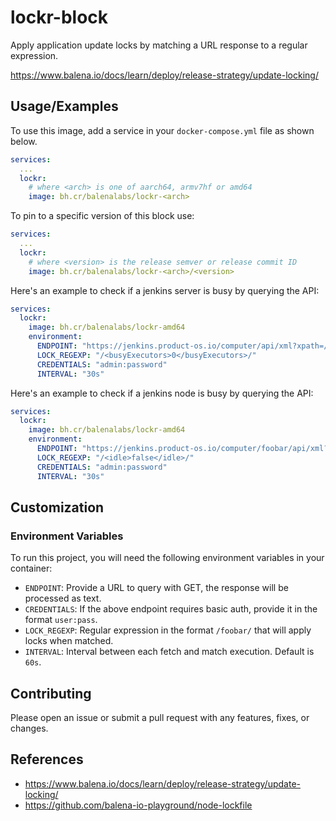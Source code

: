 # lockr-block

Apply application update locks by matching a URL response to a regular expression.

<https://www.balena.io/docs/learn/deploy/release-strategy/update-locking/>

## Usage/Examples

To use this image, add a service in your `docker-compose.yml` file as shown below.

```yml
services:
  ...
  lockr:
    # where <arch> is one of aarch64, armv7hf or amd64
    image: bh.cr/balenalabs/lockr-<arch>
```

To pin to a specific version of this block use:

```yml
services:
  ...
  lockr:
    # where <version> is the release semver or release commit ID
    image: bh.cr/balenalabs/lockr-<arch>/<version>
```

Here's an example to check if a jenkins server is busy by querying the API:

```yml
services:
  lockr:
    image: bh.cr/balenalabs/lockr-amd64
    environment:
      ENDPOINT: "https://jenkins.product-os.io/computer/api/xml?xpath=//busyExecutors"
      LOCK_REGEXP: "/<busyExecutors>0</busyExecutors>/"
      CREDENTIALS: "admin:password"
      INTERVAL: "30s"
```

Here's an example to check if a jenkins node is busy by querying the API:

```yml
services:
  lockr:
    image: bh.cr/balenalabs/lockr-amd64
    environment:
      ENDPOINT: "https://jenkins.product-os.io/computer/foobar/api/xml?xpath=//idle"
      LOCK_REGEXP: "/<idle>false</idle>/"
      CREDENTIALS: "admin:password"
      INTERVAL: "30s"
```

## Customization

### Environment Variables

To run this project, you will need the following environment variables in your container:

- `ENDPOINT`: Provide a URL to query with GET, the response will be processed as text.
- `CREDENTIALS`: If the above endpoint requires basic auth, provide it in the format `user:pass`.
- `LOCK_REGEXP`: Regular expression in the format `/foobar/` that will apply locks when matched.
- `INTERVAL`: Interval between each fetch and match execution. Default is `60s`.

## Contributing

Please open an issue or submit a pull request with any features, fixes, or changes.

## References

- <https://www.balena.io/docs/learn/deploy/release-strategy/update-locking/>
- <https://github.com/balena-io-playground/node-lockfile>
